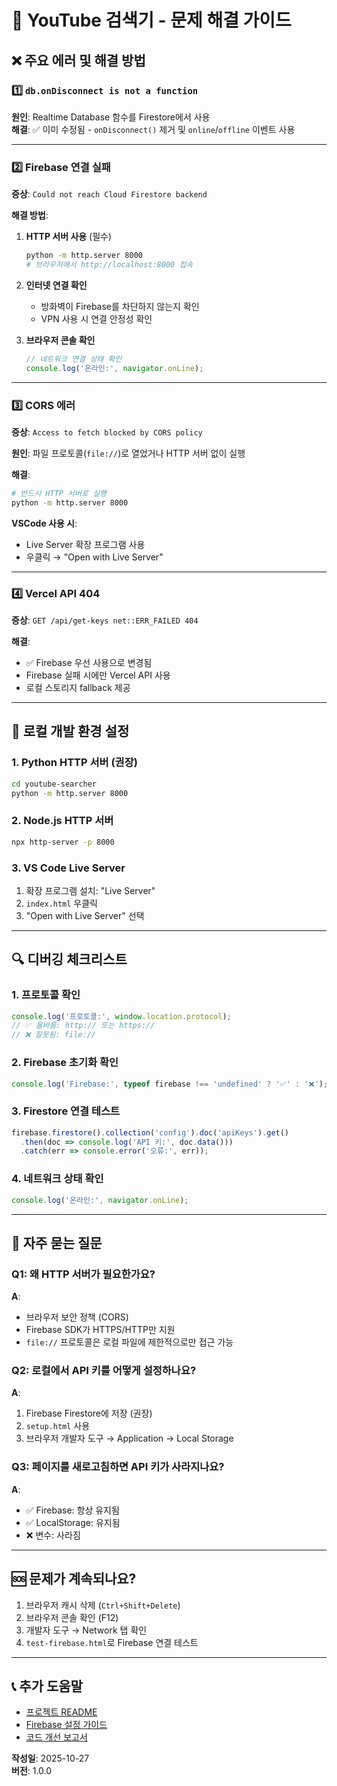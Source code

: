 # 🔧 YouTube 검색기 - 문제 해결 가이드

## ❌ 주요 에러 및 해결 방법

### 1️⃣ `db.onDisconnect is not a function`

**원인**: Realtime Database 함수를 Firestore에서 사용  
**해결**: ✅ 이미 수정됨 - `onDisconnect()` 제거 및 `online`/`offline` 이벤트 사용

---

### 2️⃣ Firebase 연결 실패

**증상**: `Could not reach Cloud Firestore backend`

**해결 방법**:
1. **HTTP 서버 사용** (필수)
   ```bash
   python -m http.server 8000
   # 브라우저에서 http://localhost:8000 접속
   ```

2. **인터넷 연결 확인**
   - 방화벽이 Firebase를 차단하지 않는지 확인
   - VPN 사용 시 연결 안정성 확인

3. **브라우저 콘솔 확인**
   ```javascript
   // 네트워크 연결 상태 확인
   console.log('온라인:', navigator.onLine);
   ```

---

### 3️⃣ CORS 에러

**증상**: `Access to fetch blocked by CORS policy`

**원인**: 파일 프로토콜(`file://`)로 열었거나 HTTP 서버 없이 실행

**해결**:
```bash
# 반드시 HTTP 서버로 실행
python -m http.server 8000
```

**VSCode 사용 시**:
- Live Server 확장 프로그램 사용
- 우클릭 → "Open with Live Server"

---

### 4️⃣ Vercel API 404

**증상**: `GET /api/get-keys net::ERR_FAILED 404`

**해결**:
- ✅ Firebase 우선 사용으로 변경됨
- Firebase 실패 시에만 Vercel API 사용
- 로컬 스토리지 fallback 제공

---

## 🧪 로컬 개발 환경 설정

### 1. Python HTTP 서버 (권장)

```bash
cd youtube-searcher
python -m http.server 8000
```

### 2. Node.js HTTP 서버

```bash
npx http-server -p 8000
```

### 3. VS Code Live Server

1. 확장 프로그램 설치: "Live Server"
2. `index.html` 우클릭
3. "Open with Live Server" 선택

---

## 🔍 디버깅 체크리스트

### 1. 프로토콜 확인
```javascript
console.log('프로토콜:', window.location.protocol);
// ✅ 올바름: http:// 또는 https://
// ❌ 잘못됨: file://
```

### 2. Firebase 초기화 확인
```javascript
console.log('Firebase:', typeof firebase !== 'undefined' ? '✅' : '❌');
```

### 3. Firestore 연결 테스트
```javascript
firebase.firestore().collection('config').doc('apiKeys').get()
  .then(doc => console.log('API 키:', doc.data()))
  .catch(err => console.error('오류:', err));
```

### 4. 네트워크 상태 확인
```javascript
console.log('온라인:', navigator.onLine);
```

---

## 📝 자주 묻는 질문

### Q1: 왜 HTTP 서버가 필요한가요?

**A**: 
- 브라우저 보안 정책 (CORS)
- Firebase SDK가 HTTPS/HTTP만 지원
- `file://` 프로토콜은 로컬 파일에 제한적으로만 접근 가능

### Q2: 로컬에서 API 키를 어떻게 설정하나요?

**A**: 
1. Firebase Firestore에 저장 (권장)
2. `setup.html` 사용
3. 브라우저 개발자 도구 → Application → Local Storage

### Q3: 페이지를 새로고침하면 API 키가 사라지나요?

**A**: 
- ✅ Firebase: 항상 유지됨
- ✅ LocalStorage: 유지됨
- ❌ 변수: 사라짐

---

## 🆘 문제가 계속되나요?

1. 브라우저 캐시 삭제 (`Ctrl+Shift+Delete`)
2. 브라우저 콘솔 확인 (F12)
3. 개발자 도구 → Network 탭 확인
4. `test-firebase.html`로 Firebase 연결 테스트

---

## 📞 추가 도움말

- [프로젝트 README](./README.md)
- [Firebase 설정 가이드](./Firebase_API_키_설정가이드.md)
- [코드 개선 보고서](./코드개선보고서.md)

**작성일**: 2025-10-27  
**버전**: 1.0.0
